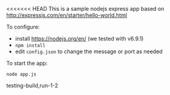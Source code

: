 <<<<<<< HEAD
This is a sample nodejs express app based on
http://expressjs.com/en/starter/hello-world.html

To configure:

* install https://nodejs.org/en/ (we tested with v6.9.1)
* `npm install`
* edit `config.json` to change the message or port as needed

To start the app:

```
node app.js
```
testing-build,run-1-2
